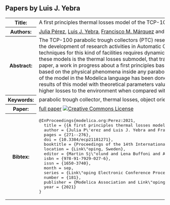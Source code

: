 ## Papers by Luis J. Yebra
<table><tr><th>Title:</th>
<td>A first principles thermal losses model of the TCP-100 parabolic trough collector based on the Modelica Standard Library</td>
</tr>
<tr><th>Authors:</th>
<td>
<a href="/proceedings/authors/JuliaPerez">Julia Pérez</a>, <a href="/proceedings/authors/LuisJ.Yebra">Luis J. Yebra</a>, <a href="/proceedings/authors/FranciscoM.Marquez">Francisco M. Márquez</a> and <a href="/proceedings/authors/PedroJ.Zufiria">Pedro J. Zufiria</a></td>
</tr>
<tr><th>Abstract:</th>
<td>The TCP-100 parabolic trough collectors (PTC) research facility at Plataforma Solar de Almeria (CIEMAT) has been specially designed for the development of research activities in Automatic Control of PTC solar thermal power plants. The development of advanced control techniques for this kind of facilities requires dynamic models that should be successfully used in advanced controllers. An important part of these models is the thermal losses submodel, that traditionally has been considered as an experimental steady state correlation. In this paper, a work in progress about a first principles based model of the losses to the environment of a parabolic trough collector is presented, based on the physical phenomena inside any parabolic trough collector during the operation of the TCP-100 solar field. The implementation of the model in the Modelica language has been done prioritizing the use of the Modelica Standard Library classes. Some simulations results of this model with theoretical parameters values under typical operating conditions of the TCP-100 plant are presented, showing higher losses to the environment when compared with the information provided by the TCP-100 manufacturer.</td></tr>
<tr><th>Keywords:</th>
<td>parabolic trough collector, thermal losses, object oriented modelling, Modelica Standard Library</td></tr>
<tr><th>Paper:</th>
<td><a href="https://doi.org/10.3384/ecp21181271">full paper</a> <a rel="license" href="http://creativecommons.org/licenses/by/4.0/"><img alt="Creative Commons License" style="border-width:0" src="https://i.creativecommons.org/l/by/4.0/88x31.png" /></a></td>
</tr>
<tr><th>Bibtex:</th>
<td><pre>
@InProceedings{modelica.org:Perez:2021,
  title = {{A first principles thermal losses model of the TCP-100 parabolic trough collector based on the Modelica Standard Library}},
  author = {Julia P\&#x27;erez and Luis J. Yebra and Francisco M. M\&#x27;arquez and Pedro J. Zufiria},
  pages = {271--276},
  doi = {10.3384/ecp21181271},
  booktitle = {Proceedings of the 14th International Modelica Conference},
  location = {Link\&quot;oping, Sweden},
  editor = {Martin Sj\&quot;olund and Lena Buffoni and Adrian Pop and Lennart Ochel},
  isbn = {978-91-7929-027-6},
  issn = {1650-3740},
  month = sep,
  series = {Link\&quot;oping Electronic Conference Proceedings},
  number = {181},
  publisher = {Modelica Association and Link\&quot;oping University Electronic Press},
  year = {2021}
}
</pre></td></tr>
</table><br>
